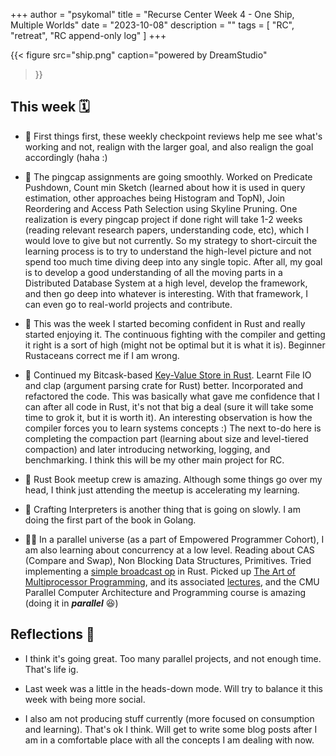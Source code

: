 +++
author = "psykomal"
title = "Recurse Center Week 4 - One Ship, Multiple Worlds"
date = "2023-10-08"
description = ""
tags = [
	"RC", "retreat", "RC append-only log"
]
+++

{{< figure
		  src="ship.png"
		  caption="powered by DreamStudio"
>}}



## This week 🗓️

- 💭 First things first, these weekly checkpoint reviews help me see what's working and not, realign with the larger goal, and also realign the goal accordingly (haha :)

- 💽 The pingcap assignments are going smoothly. Worked on Predicate Pushdown, Count min Sketch (learned about how it is used in query estimation, other approaches being Histogram and TopN), Join Reordering and Access Path Selection using Skyline Pruning. One realization is every pingcap project if done right will take 1-2 weeks (reading relevant research papers, understanding code, etc), which I would love to give but not currently. So my strategy to short-circuit the learning process is to try to understand the high-level picture and not spend too much time diving deep into any single topic. After all, my goal is to develop a good understanding of all the moving parts in a Distributed Database System at a high level, develop the framework, and then go deep into whatever is interesting.  With that framework, I can even go to real-world projects and contribute.

- 🦀 This was the week I started becoming confident in Rust and really started enjoying it. The continuous fighting with the compiler and getting it right is a sort of high (might not be optimal but it is what it is). Beginner Rustaceans correct me if I am wrong.

- 🦀 Continued my Bitcask-based [Key-Value Store in Rust](https://github.com/psykomal/kvrs). Learnt File IO and clap (argument parsing crate for Rust) better. Incorporated and refactored the code. This was basically what gave me confidence that I can after all code in Rust, it's not that big a deal (sure it will take some time to grok it, but it is worth it). An interesting observation is how the compiler forces you to learn systems concepts :) The next to-do here is completing the compaction part (learning about size and level-tiered compaction) and later introducing networking, logging, and benchmarking. I think this will be my other main project for RC. 

- 🦀 Rust Book meetup crew is amazing. Although some things go over my head, I think just attending the meetup is accelerating my learning. 

- 🧶 Crafting Interpreters is another thing that is going on slowly. I am doing the first part of the book in Golang. 

- 🧑‍💻 In a parallel universe (as a part of Empowered Programmer Cohort), I am also learning about concurrency at a low level. Reading about CAS (Compare and Swap), Non Blocking Data Structures, Primitives. Tried implementing a [simple broadcast op](https://github.com/psykomal/broadcast-rs) in Rust. Picked up [The Art of Multiprocessor Programming](https://www.oreilly.com/library/view/the-art-of/9780123705914/), and its associated [lectures](https://www.youtube.com/playlist?list=PLbsY-4I8oat9o7p4re3308L4uk0YJe8ez), and the CMU Parallel Computer Architecture and Programming course is amazing (doing it in ***parallel*** 😆)


## Reflections 🪩

- I think it's going great. Too many parallel projects, and not enough time. That's life ig.

- Last week was a little in the heads-down mode. Will try to balance it this week with being more social. 

- I also am not producing stuff currently (more focused on consumption and learning). That's ok I think. Will get to write some blog posts after I am in a comfortable place with all the concepts I am dealing with now. 
